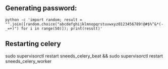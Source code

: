 ## Generating password:
```
python -c 'import random; result = "".join([random.choice("abcdefghijklmnopqrstuvwxyz0123456789!@#$%^&*(-_=+)") for i in range(50)]); print(result)'
```

## Restarting celery
sudo supervisorctl restart sneeds_celery_beat && sudo supervisorctl restart sneeds_celery_worker